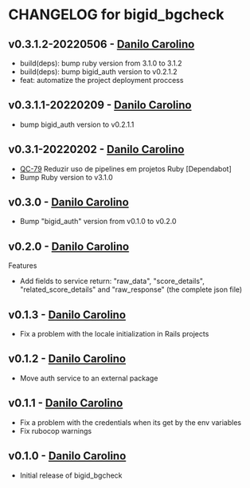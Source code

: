 # CHANGELOG for bigid_bgcheck

## v0.3.1.2-20220506 - [Danilo Carolino](@danilogco)

* build(deps): bump ruby version from 3.1.0 to 3.1.2
* build(deps): bump bigid_auth version to v0.2.1.2
* feat: automatize the project deployment proccess

## v0.3.1.1-20220209 - [Danilo Carolino](@danilogco)

* bump bigid_auth version to v0.2.1.1

## v0.3.1-20220202 - [Danilo Carolino](@danilogco)

* [QC-79](https://qflash.atlassian.net/jira/software/projects/QC/boards/31?selectedIssue=QC-79)
Reduzir uso de pipelines em projetos Ruby [Dependabot]
* Bump Ruby version to v3.1.0

## v0.3.0 - [Danilo Carolino](@danilogco)

* Bump "bigid_auth" version from v0.1.0 to v0.2.0

## v0.2.0 - [Danilo Carolino](@danilogco)

Features

* Add fields to service return: "raw_data", "score_details", "related_score_details" and "raw_response" (the complete json file)

## v0.1.3 - [Danilo Carolino](@danilogco)

* Fix a problem with the locale initialization in Rails projects

## v0.1.2 - [Danilo Carolino](@danilogco)

* Move auth service to an external package

## v0.1.1 - [Danilo Carolino](@danilogco)

* Fix a problem with the credentials when its get by the env variables
* Fix rubocop warnings

## v0.1.0 - [Danilo Carolino](@danilogco)

* Initial release of bigid_bgcheck
